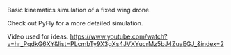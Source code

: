 Basic kinematics simulation of a fixed wing drone. 

Check out PyFly for a more detailed simulation. 

Video used for ideas. 
https://www.youtube.com/watch?v=hr_PqdkG6XY&list=PLcmbTy9X3gXs4JVXYucrMz5bJ4ZuaEGJ_&index=2
